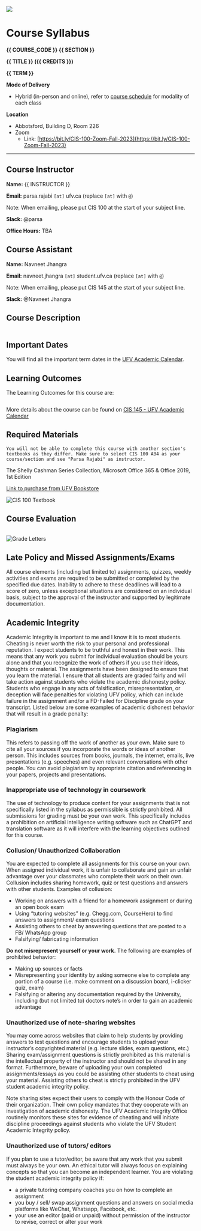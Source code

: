 ![](../images/header.jpg)

<!-- ![](../images/UBCO_CMPS_header.jpg) -->

# Course Syllabus

<!-- Below is the official Langara-mandated Course Syllabus for {{ COURSE_CODE }}.
Elements of this document are **fixed** and unchanging. -->
<!-- Additional details about the course are available on the {{ '[course website]({link})'.format(link=CANVAS_LINK.replace('CANVAS_ID',CANVAS_ID))}}. -->

**{{ COURSE_CODE }} {{ SECTION }}**

**{{ TITLE }} ({{ CREDITS }})**

**{{ TERM }}**

<!-- **{{ MEETING_TIMES }}** -->

**Mode of Delivery**  
- Hybrid (in-person and online), refer to [course schedule](../lecture_notes.md) for modality of each class

**Location**  
- Abbotsford, Building D, Room 226
- Zoom
    - Link: [https://bit.ly/CIS-100-Zoom-Fall-2023](https://bit.ly/CIS-100-Zoom-Fall-2023)

<!-- **Slack Invitation Link:** [Sign up for CIS 145 Slack Workspace](https://join.slack.com/t/cis-145-summer-2023/shared_invite/zt-1umoip7kj-u_q1OXCTZoPGmgSoI3ifUA) -->

---
## Course Instructor

**Name:** {{ INSTRUCTOR }}

**Email:** parsa.rajabi `[at]` ufv.ca (replace `[at]` with `@`)

Note: When emailing, please put CIS 100 at the start of your subject line.

**Slack:** @parsa

**Office Hours:** TBA
<!-- **Office Hours:** Tuesdays 11:45-12:45pm in Building C, Room 2402 -->

## Course Assistant
**Name:** Navneet Jhangra

**Email:** navneet.jhangra `[at]` student.ufv.ca (replace `[at]` with `@`)

Note: When emailing, please put CIS 145 at the start of your subject line.

**Slack:** @Navneet Jhangra

<!-- Tuesdays 4-5pm in Building C, Room 2402 -->

<!-- 12:30 - 13:30pm on Saturdays - [Book a session](https://calendly.com/parsa-rajabi/cpsc-2350-office-hour) beforehand  -->

<!-- **Phone:** {{ PHONE }} -->

<!-- **Mode of Delivery:** Online (All course activities and assessments, including the Final Exam, will be conducted Online.) -->

## Course Description

```{include} syllabus_bits/calendar_entry.md
```

## Important Dates

You will find all the important term dates in the [UFV Academic Calendar](https://www.ufv.ca/calendar/current/).

## Learning Outcomes

The Learning Outcomes for this course are:

```{include} syllabus_bits/course_LOs.md
```

More details about the course can be found on [CIS 145 - UFV Academic Calendar](https://www.ufv.ca/calendar/current/)

## Required Materials

```{warning}
You will not be able to complete this course with another section's textbooks as they differ. Make sure to select CIS 100 AB4 as your course/section and see "Parsa Rajabi" as instructor.
```

The Shelly Cashman Series Collection, Microsoft Office 365 & Office 2019, 1st Edition

[Link to purchase from UFV Bookstore](https://ufv.bookware3000.ca/CourseSearch/?course[]=ABBOTS,FALL23,CIS,CIS100AB4,&)

![CIS 100 Textbook](../images/CIS100-Textbook.png)

## Course Evaluation

```{include} syllabus_bits/grading_practices_detailed.md
```

![Grade Letters](../images/grade_letters.png)

<!-- ## Passing Criteria

```{include} syllabus_bits/passing_requirement.md
``` -->

## Late Policy and Missed Assignments/Exams

All course elements (including but limited to) assignments, quizzes, weekly activities and exams are required to be submitted or completed by the specified due dates. Inability to adhere to these deadlines will lead to a score of zero, unless exceptional situations are considered on an individual basis, subject to the approval of the instructor and supported by legitimate documentation.

<!-- ```{include} syllabus_bits/policies.md
``` -->

## Academic Integrity

Academic Integrity is important to me and I know it is to most students. Cheating is never worth the risk to your personal and professional reputation. I expect students to be truthful and honest in their work. This means that any work you submit for individual evaluation should be yours alone and that you recognize the work of others if you use their ideas, thoughts or material. The assignments have been designed to ensure that you learn the material. I ensure that all students are graded fairly and will take action against students who violate the academic dishonesty policy. Students who engage in any acts of falsification, misrepresentation, or deception will face penalties for violating UFV policy, which can include failure in the assignment and/or a FD-Failed for Discipline grade on your transcript. Listed below are some examples of academic dishonest behavior that will result in a grade penalty:

### Plagiarism

This refers to passing off the work of another as your own. Make sure to cite all your sources if you incorporate the words or ideas of another person. This includes sources from books, journals, the internet, emails, live presentations (e.g. speeches) and even relevant conversations with other people. You can avoid plagiarism by appropriate citation and referencing in your papers, projects and presentations.

### Inappropriate use of technology in coursework

The use of technology to produce content for your assignments that is not specifically listed in the syllabus as permissible is strictly prohibited. All submissions for grading must be your own work. This specifically includes a prohibition on artificial intelligence writing software such as ChatGPT and translation software as it will interfere with the learning objectives outlined for this course.

### Collusion/ Unauthorized Collaboration

You are expected to complete all assignments for this course on your own. When assigned individual work, it is unfair to collaborate and gain an unfair advantage over your classmates who complete their work on their own. Collusion includes sharing homework, quiz or test questions and answers with other students. Examples of collusion:

- Working on answers with a friend for a homework assignment or during an open book exam
- Using “tutoring websites” (e.g. Chegg.com, CourseHero) to find answers to assignment/ exam questions
- Assisting others to cheat by answering questions that are posted to a FB/ WhatsApp group
- Falsifying/ fabricating information

**Do not misrepresent yourself or your work.** The following are examples of prohibited behavior:

- Making up sources or facts
- Misrepresenting your identity by asking someone else to complete any portion of a course (i.e. make comment on a discussion board, i-clicker quiz, exam)
- Falsifying or altering any documentation required by the University, including (but not limited to) doctors note’s in order to gain an academic advantage
 
### Unauthorized use of note-sharing websites

You may come across websites that claim to help students by providing answers to test questions and encourage students to upload your instructor’s copyrighted material (e.g. lecture slides, exam questions, etc.) Sharing exam/assignment questions is strictly prohibited as this material is the intellectual property of the instructor and should not be shared in any format. Furthermore, beware of uploading your own completed assignments/essays as you could be assisting other students to cheat using your material. Assisting others to cheat is strictly prohibited in the UFV student academic integrity policy.

Note sharing sites expect their users to comply with the Honour Code of their organization. Their own policy mandates that they cooperate with an investigation of academic dishonesty. The UFV Academic Integrity Office routinely monitors these sites for evidence of cheating and will initiate discipline proceedings against students who violate the UFV Student Academic Integrity policy.

### Unauthorized use of tutors/ editors

If you plan to use a tutor/editor, be aware that any work that you submit must always be your own. An ethical tutor will always focus on explaining concepts so that you can become an independent learner. You are violating the student academic integrity policy if:

- a private tutoring company coaches you on how to complete an assignment
- you buy / sell/  swap assignment questions and answers on social media platforms like WeChat, Whatsapp, Facebook, etc.
- your use an editor (paid or unpaid) without permission of the instructor to revise, correct or alter your work